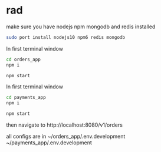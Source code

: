 # rad

make sure you have nodejs npm mongodb and redis installed

```bash
sudo port install nodejs10 npm6 redis mongodb
```

In first terminal window
```sh
cd orders_app
npm i

npm start
```


In first terminal window
```sh
cd payments_app
npm i

npm start
```

then navigate to http://localhost:8080/v1/orders

all configs are in
~/orders_app/.env.development
~/payments_app/.env.development
